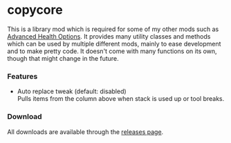copycore
========

This is a library mod which is required for some of my other mods such as [Advanced
Health Options](https://github.com/copygirl/AdvHealthOptions). It provides many utility
classes and methods which can be used by multiple different mods, mainly to ease
development and to make pretty code. It doesn't come with many functions on its own,
though that might change in the future.

### Features ###

- Auto replace tweak (default: disabled)  
  Pulls items from the column above when stack is used up or tool breaks.

### Download ###

All downloads are available through the
[releases page](https://github.com/copygirl/copycore/releases).

